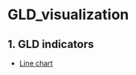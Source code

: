 # GLD_visualization

## 1. GLD indicators
* [Line chart](https://klee016.github.io/GLD_visualization/1.GLD_indicators_line-chart.html)
